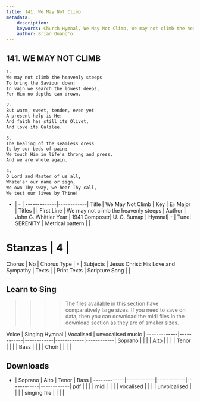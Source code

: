```yaml
---
title: 141. We May Not Climb
metadata:
    description: 
    keywords: Church Hymnal, We May Not Climb, We may not climb the heavenly steeps, 
    author: Brian Onang'o
---
```



## 141. WE MAY NOT CLIMB

```txt
1.
We may not climb the heavenly steeps 
To bring the Saviour down; 
In vain we search the lowest deeps, 
For Him no depths can drown. 

2.
But warm, sweet, tender, even yet 
A present help is He; 
And faith has still its Olivet, 
And love its Galilee. 

3.
The healing of the seamless dress 
Is by our beds of pain; 
We touch Him in life's throng and press, 
And we are whole again. 

4.
O Lord and Master of us all, 
Whate'er our name or sign, 
We own Thy sway, we hear Thy call, 
We test our lives by Thine!

```

- |   -  |
-------------|------------|
Title | We May Not Climb |
Key | E♭ Major |
Titles |  |
First Line | We may not climb the heavenly steeps |
Author | John G. Whittier
Year | 1941
Composer| U. C. Bumap |
Hymnal|  - |
Tune| SERENITY |
Metrical pattern | |
# Stanzas | 4 |
Chorus | No |
Chorus Type | - |
Subjects | Jesus Christ: His Love and Sympathy |
Texts |  |
Print Texts | 
Scripture Song |  |
  
## Learn to Sing

>>>> The files available in this section have comparatively large sizes. If you need to save on data, then you can download the midi files in the download section as they are of smaller sizes.

Voice |  Singing Hymnal | Vocalised | unvocalised music |
-------------|------------|------------|------------|------------|
Soprano | | | |
Alto | | | |
Tenor | | | |
Bass | | | |
Choir | | | |

## Downloads

- |  Soprano | Alto | Tenor | Bass |
-------------|------------|------------|------------|------------|
pdf | | | |
midi | | | |
vocalised | | | |
unvolcalised | | | |
singing file | | | |
  